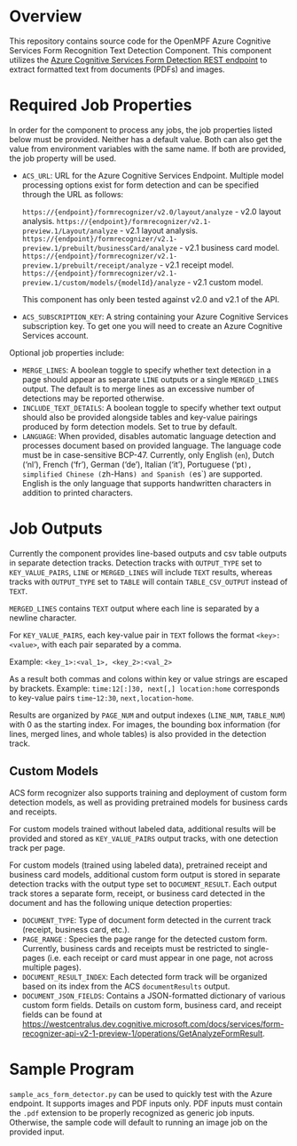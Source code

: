 # Overview

This repository contains source code for the OpenMPF Azure Cognitive Services
Form Recognition Text Detection Component. This component utilizes
the [Azure Cognitive Services Form Detection REST
endpoint](https://westus2.dev.cognitive.microsoft.com/docs/services/form-recognizer-api-v2/operations/AnalyzeLayoutAsync)
to extract formatted text from documents (PDFs) and images.


# Required Job Properties
In order for the component to process any jobs, the job properties listed below
must be provided. Neither has a default value. Both can also get the value
from environment variables with the same name. If both are provided, 
the job property will be used. 

- `ACS_URL`: URL for the Azure Cognitive Services Endpoint. Multiple model processing options exist for form detection
   and can be specified through the URL as follows:

   `https://{endpoint}/formrecognizer/v2.0/layout/analyze` - v2.0 layout analysis.
   `https://{endpoint}/formrecognizer/v2.1-preview.1/Layout/analyze` - v2.1 layout analysis.
   `https://{endpoint}/formrecognizer/v2.1-preview.1/prebuilt/businessCard/analyze` - v2.1 business card model.
   `https://{endpoint}/formrecognizer/v2.1-preview.1/prebuilt/receipt/analyze` - v2.1 receipt model.
   `https://{endpoint}/formrecognizer/v2.1-preview.1/custom/models/{modelId}/analyze` - v2.1 custom model.

   This component has only been tested against v2.0 and v2.1 of the API.
   
- `ACS_SUBSCRIPTION_KEY`: A string containing your Azure Cognitive Services
  subscription key. To get one you will need to create an 
  Azure Cognitive Services account.

Optional job properties include:
- `MERGE_LINES`: A boolean toggle to specify whether text detection in a page should appear as separate `LINE` outputs or
   a single `MERGED_LINES` output. The default is to merge lines as an excessive number of detections may be reported
   otherwise.
- `INCLUDE_TEXT_DETAILS`: A boolean toggle to specify whether text output should also be provided alongside tables
   and key-value pairings produced by form detection models. Set to true by default.
- `LANGUAGE`:  When provided, disables automatic language detection and processes document based on provided language.
   The language code must be in case-sensitive BCP-47.  Currently, only English (`en`), Dutch (‘nl’),
   French (‘fr’), German (‘de’), Italian (‘it’), Portuguese (‘pt`), simplified Chinese (`zh-Hans`) and Spanish (`es`)
   are supported. English is the only language that supports handwritten characters in addition to printed characters.

# Job Outputs
Currently the component provides line-based outputs and csv table outputs in separate detection tracks.
Detection tracks with `OUTPUT_TYPE` set to `KEY_VALUE_PAIRS`, `LINE` or `MERGED_LINES` will include `TEXT` results,
whereas tracks with `OUTPUT_TYPE` set to `TABLE` will contain `TABLE_CSV_OUTPUT` instead of `TEXT`.

`MERGED_LINES` contains `TEXT` output where each line is separated by a newline character.

For `KEY_VALUE_PAIRS`, each key-value pair in `TEXT` follows the format `<key>:<value>`, with each pair separated by a comma.

Example:
`<key_1>:<val_1>, <key_2>:<val_2>`

As a result both commas and colons within key or value strings are escaped by brackets.
Example:
    `time:12[:]30, next[,] location:home` corresponds to key-value pairs `time`-`12:30`, `next,location`-`home`.

Results are organized by `PAGE_NUM` and output indexes (`LINE_NUM`, `TABLE_NUM`) with 0 as the starting index.
For images, the bounding box information (for lines, merged lines, and whole tables) is also provided in the detection
track.


## Custom Models
ACS form recognizer also supports training and deployment of custom form detection models, as well as providing
pretrained models for business cards and receipts.

For custom models trained without labeled data, additional results will be provided and stored as `KEY_VALUE_PAIRS`
output tracks, with one detection track per page.

For custom models (trained using labeled data), pretrained receipt and business card models, additional custom form
output is stored in separate detection tracks with the output type set to `DOCUMENT_RESULT`.
Each output track stores a separate form, receipt, or business card detected in the document and has the following
unique detection properties:
-  `DOCUMENT_TYPE`: Type of document form detected in the current track (receipt, business card, etc.).
-  `PAGE_RANGE` : Species the page range for the detected custom form. Currently, business cards
    and receipts must be restricted to single-pages (i.e. each receipt or card must appear in one page, not across
    multiple pages).
-  `DOCUMENT_RESULT_INDEX`: Each detected form track will be organized based on its index from the ACS `documentResults` output.
-  `DOCUMENT_JSON_FIELDS`: Contains a JSON-formatted dictionary of various custom form fields. Details on custom form,
    business card, and receipt fields can be found at https://westcentralus.dev.cognitive.microsoft.com/docs/services/form-recognizer-api-v2-1-preview-1/operations/GetAnalyzeFormResult.

# Sample Program
`sample_acs_form_detector.py` can be used to quickly test with the Azure
endpoint. It supports images and PDF inputs only. PDF inputs must contain the `.pdf`
extension to be properly recognized as generic job inputs. Otherwise, the sample code
will default to running an image job on the provided input.
